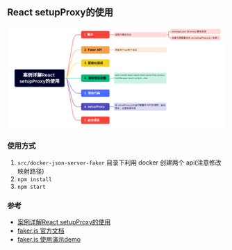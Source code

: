 ## React setupProxy的使用

![React setupProxy](./react-setupproxy-image.png)

### 使用方式

1. `src/docker-json-server-faker` 目录下利用 docker 创建两个 api(注意修改映射路径)
2. `npm install`
3. `npm start`


### 参考

- [案例详解React setupProxy的使用](https://juejin.cn/post/7102982599848493063)
- [faker.js 官方文档](https://fakerjs.dev/guide/)
- [faker.js 使用演示demo](https://github.com/zjy4fun/faker-api-demo)